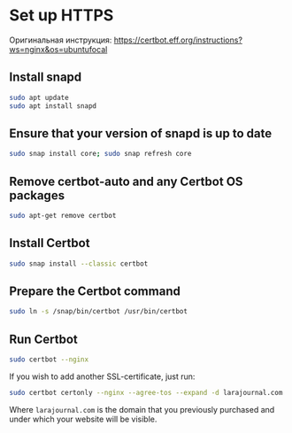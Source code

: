 # Set up HTTPS

Оригинальная инструкция: https://certbot.eff.org/instructions?ws=nginx&os=ubuntufocal

## Install snapd

```bash
sudo apt update
sudo apt install snapd
```

## Ensure that your version of snapd is up to date

```bash
sudo snap install core; sudo snap refresh core
```

## Remove certbot-auto and any Certbot OS packages

```bash
sudo apt-get remove certbot
```

## Install Certbot

```bash
sudo snap install --classic certbot
```

## Prepare the Certbot command

```bash
sudo ln -s /snap/bin/certbot /usr/bin/certbot
```

## Run Certbot

```bash
sudo certbot --nginx
```

If you wish to add another SSL-certificate, just run:

```bash
sudo certbot certonly --nginx --agree-tos --expand -d larajournal.com
```

Where `larajournal.com` is the domain that you previously purchased and under which your website will be visible.
